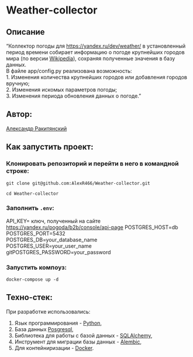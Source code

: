 # Weather-collector
## Описание
“Коллектор погоды для https://yandex.ru/dev/weather/ в установленный период времени собирает информацию о погоде крупнейших городов мира (по версии [Wikipedia](https://ru.wikipedia.org/wiki/%D0%A1%D0%BF%D0%B8%D1%81%D0%BE%D0%BA_%D1%81%D0%B0%D0%BC%D1%8B%D1%85_%D0%BD%D0%B0%D1%81%D0%B5%D0%BB%D1%91%D0%BD%D0%BD%D1%8B%D1%85_%D0%B3%D0%BE%D1%80%D0%BE%D0%B4%D1%81%D0%BA%D0%B8%D1%85_%D0%B0%D0%B3%D0%BB%D0%BE%D0%BC%D0%B5%D1%80%D0%B0%D1%86%D0%B8%D0%B9)), сохраняя полученные значения в базу данных.  
В файле app/config.py реализована возможность:  
    1. Изменения количества крупнейших городов или добавления городов вручную;  
    2. Изменения искомых параметров погоды;  
    3. Изменения периода обновления данных о погоде.”

## Автор:
[Александр Ракитянский](https://github.com/AlexR466/)

## Как запустить проект:

### Клонировать репозиторий и перейти в него в командной строке:

`git clone git@github.com:AlexR466/Weather-collector.git`

`cd Weather-collector`

### Заполнить `.env`:

API_KEY= ключ, полученный на сайте https://yandex.ru/pogoda/b2b/console/api-page 
POSTGRES_HOST=db  
POSTGRES_PORT=5432  
POSTGRES_DB=your_database_name  
POSTGRES_USER=your_user_name  
gitPOSTGRES_PASSWORD=your_password  

### Запустить компоуз:

`docker-compose up -d`

## Техно-стек:
При разработке использовались:
1. Язык программирования - [Python](https://docs.python.org/3/),
2. База данных [Posgresql](https://www.postgresql.org/docs/),
3. Библиотека для работы с базой данных - [SQLAlchemy](https://docs.sqlalchemy.org/en/20/),
4. Инструмент для миграции базы данных - [Alembic](https://alembic.sqlalchemy.org/en/latest/),
5. Для контейниризации - [Docker](https://docs.docker.com/).